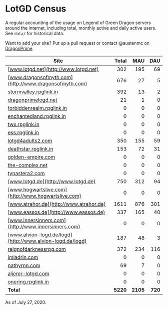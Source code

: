 # LotGD Census
A regular accounting of the usage on Legend of Green Dragon servers around the internet, including total, monthly active and daily active users. See `data/` for historical data.

Want to add your site? Put up a pull request or contact @austenmc on [DragonPrime](http://dragonprime.net).


Site | Total | MAU | DAU
--- | ---:| ---:| ---:
[www.lotgd.net](http://www.lotgd.net)|302|195|69
[www.dragonsofmyth.com](http://www.dragonsofmyth.com)|676|27|5
[stormvalley.rpglink.in](http://stormvalley.rpglink.in)|392|13|2
[dragonprimelogd.net](http://dragonprimelogd.net)|21|1|0
[forbiddenrealm.rpglink.in](http://forbiddenrealm.rpglink.in)|0|0|0
[enchantedland.rpglink.in](http://enchantedland.rpglink.in)|0|0|0
[twx.rpglink.in](http://twx.rpglink.in)|0|0|0
[ess.rpglink.in](http://ess.rpglink.in)|0|0|0
[lotgd4adults2.com](http://lotgd4adults2.com)|350|155|59
[deathstar.rpglink.in](http://deathstar.rpglink.in)|153|72|31
[golden-empire.com](http://golden-empire.com)|0|0|0
[the-complex.net](http://the-complex.net)|0|0|0
[tynastera2.com](http://tynastera2.com)|0|0|0
[www.lotgd.de](http://www.lotgd.de)|750|312|94
[www.hogwartslive.com](http://www.hogwartslive.com)|0|0|0
[www.atrahor.de](http://www.atrahor.de)|1611|876|301
[www.eassos.de](http://www.eassos.de)|337|165|40
[www.innersinners.com](http://www.innersinners.com)|0|0|0
[www.alvion-logd.de/logd](http://www.alvion-logd.de/logd)|187|48|3
[reignofdarknessrpg.com](http://reignofdarknessrpg.com)|372|234|116
[imladrin.com](http://imladrin.com)|0|0|0
[nathyrnn.com](http://nathyrnn.com)|69|7|0
[aljerer-lotgd.com](http://aljerer-lotgd.com)|0|0|0
[onering.rpglink.in](http://onering.rpglink.in)|0|0|0
**Total**|**5220**|**2105**|**720**

As of July 27, 2020.
